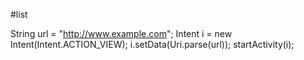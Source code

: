 #list

  String url = "http://www.example.com";
  Intent i = new Intent(Intent.ACTION_VIEW);
  i.setData(Uri.parse(url));
  startActivity(i);
